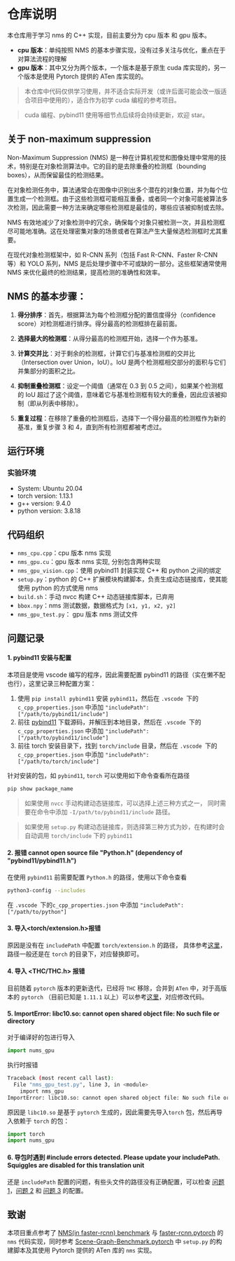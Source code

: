 # 仓库说明

本仓库用于学习 nms 的 C++ 实现，目前主要分为 cpu 版本 和 gpu 版本。
-  **cpu 版本**：单纯按照 NMS 的基本步骤实现，没有过多关注与优化，重点在于对算法流程的理解
-  **gpu 版本**：其中又分为两个版本，一个版本是基于原生 cuda 库实现的，另一个版本是使用 Pytorch 提供的 ATen 库实现的。
  
> 本仓库中代码仅供学习使用，并不适合实际开发（或许后面可能会改一版适合项目中使用的），适合作为初学 cuda 编程的参考项目。

> cuda 编程、pybind11 使用等细节点后续将会持续更新，欢迎 star。

## 关于 non-maximum suppression

Non-Maximum Suppression (NMS) 是一种在计算机视觉和图像处理中常用的技术，特别是在对象检测算法中。它的目的是去除重叠的检测框（bounding boxes），从而保留最佳的检测结果。

在对象检测任务中，算法通常会在图像中识别出多个潜在的对象位置，并为每个位置生成一个检测框。由于这些检测框可能相互重叠，或者同一个对象可能被算法多次检测，因此需要一种方法来确定哪些检测框是最佳的，哪些应该被抑制或去除。

NMS 有效地减少了对象检测中的冗余，确保每个对象只被检测一次，并且检测框尽可能地准确。这在处理密集对象的场景或者在算法产生大量候选检测框时尤其重要。

在现代对象检测框架中，如 R-CNN 系列（包括 Fast R-CNN、Faster R-CNN 等）和 YOLO 系列，NMS 是后处理步骤中不可或缺的一部分。这些框架通常使用 NMS 来优化最终的检测结果，提高检测的准确性和效率。

## NMS 的基本步骤：

1. **得分排序**：首先，根据算法为每个检测框分配的置信度得分（confidence score）对检测框进行排序。得分最高的检测框排在最前面。

2. **选择最大的检测框**：从得分最高的检测框开始，选择一个作为基准。

3. **计算交并比**：对于剩余的检测框，计算它们与基准检测框的交并比（Intersection over Union，IoU）。IoU 是两个检测框相交部分的面积与它们并集部分的面积之比。

4. **抑制重叠检测框**：设定一个阈值（通常在 0.3 到 0.5 之间），如果某个检测框的 IoU 超过了这个阈值，意味着它与基准检测框有较大的重叠，因此应该被抑制（即从列表中移除）。

5. **重复过程**：在移除了重叠的检测框后，选择下一个得分最高的检测框作为新的基准，重复步骤 3 和 4，直到所有检测框都被考虑过。


## 运行环境

### 实验环境

- System: Ubuntu 20.04
- torch version: 1.13.1
- g++ version: 9.4.0
- python version: 3.8.18

## 代码组织

- `nms_cpu.cpp`：cpu 版本 nms 实现
- `nms_gpu.cu`：gpu 版本 nms 实现, 分别包含两种实现
- `nms_gpu_vision.cpp`：使用 pybind11 封装实现 C++ 和 python 之间的绑定
- `setup.py`：python 的 C++ 扩展模块构建脚本，负责生成动态链接库，使其能使用 python 的方式使用 nms
- `build.sh`：手动 nvcc 构建 C++ 动态链接库脚本，已弃用
- `bbox.npy`：nms 测试数据，数据格式为 `[x1, y1, x2, y2]`
- `nms_gpu_test.py`： gpu 版本 nms 测试文件


## 问题记录

#### 1. pybind11 安装与配置

本项目是使用 vscode 编写的程序，因此需要配置 pybind11 的路径（实在懒不配也行），这里记录三种配置方案：
1. 使用 `pip install pybind11` 安装 `pybind11`，然后在 `.vscode `下的` c_cpp_properties.json` 中添加 `"includePath": ["/path/to/pybind11/include"]`
2. 前往 [pybind11](https://github.com/pybind/pybind11) 下载源码，并解压到本地目录，然后在 `.vscode `下的`c_cpp_properties.json` 中添加 `"includePath": ["/path/to/pybind11/include"]`
3. 前往 torch 安装目录下，找到 `torch/include` 目录，然后在 `.vscode `下的`c_cpp_properties.json` 中添加 `"includePath": ["/path/to/torch/include"]`

针对安装的包，如 `pybind11`, `torch` 可以使用如下命令查看所在路径

```bash
pip show package_name
```

> 如果使用 `nvcc` 手动构建动态链接库，可以选择上述三种方式之一， 同时需要在命令中添加 `-I/path/to/pybind11/include` 路径。

> 如果使用 `setup.py` 构建动态链接库，则选择第三种方式为妙，在构建时会自动调用 `torch/include` 下的 `pybind11`


#### 2. 报错 cannot open source file "Python.h" (dependency of "pybind11/pybind11.h")

在使用 `pybind11` 前需要配置 `Python.h` 的路径，使用以下命令查看

```bash
python3-config --includes
```

在 `.vscode `下的`c_cpp_properties.json` 中添加 `"includePath": ["/path/to/python"]`


#### 3. 导入<torch/extension.h>报错

原因是没有在 `includePath` 中配置 `torch/extension.h` 的路径，
具体参考[这里](https://zhuanlan.zhihu.com/p/603275573)，路径一般还是在 `torch` 的目录下，对应替换即可。

#### 4. 导入 <THC/THC.h> 报错

目前随着 `pytorch` 版本的更新迭代，已经将 `THC` 移除，合并到 `ATen` 中，对于高版本的 `pytorch` （目前已知是 `1.11.1` 以上）可以参考[这里](https://blog.csdn.net/weixin_41868417/article/details/123819183)，对应修改代码。

#### 5. ImportError: libc10.so: cannot open shared object file: No such file or directory

对于编译好的包进行导入

```python
import nums_gpu
```

执行时报错

```bash
Traceback (most recent call last):
  File "nms_gpu_test.py", line 3, in <module>
    import nms_gpu
ImportError: libc10.so: cannot open shared object file: No such file or directory
```

原因是 `libc10.so` 是基于 `pytorch` 生成的，因此需要先导入`torch` 包，然后再导入依赖于 `torch` 的包：

```python
import torch
import nums_gpu
```

#### 6. 导包时遇到 #include errors detected. Please update your includePath. Squiggles are disabled for this translation unit

还是 `includePath` 配置的问题，有些头文件的路径没有正确配置，可以检查 [问题 1](#1-pybind11-安装与配置)，[问题 2](#2-报错-cannot-open-source-file-pythonh-dependency-of-pybind11pybind11h) 和 [问题 3](#3-导入torchextensionh报错) 的配置。


## 致谢
本项目重点参考了 [NMS(in faster-rcnn) benchmark](https://github.com/fmscole/benchmark/tree/master) 与 [faster-rcnn.pytorch](https://github.com/jwyang/faster-rcnn.pytorch) 的`nms` 代码实现，同时参考 [Scene-Graph-Benchmark.pytorch](https://github.com/KaihuaTang/Scene-Graph-Benchmark.pytorch) 中 `setup.py` 的构建脚本及其使用 Pytorch 提供的 ATen 库的 `nms` 实现。
